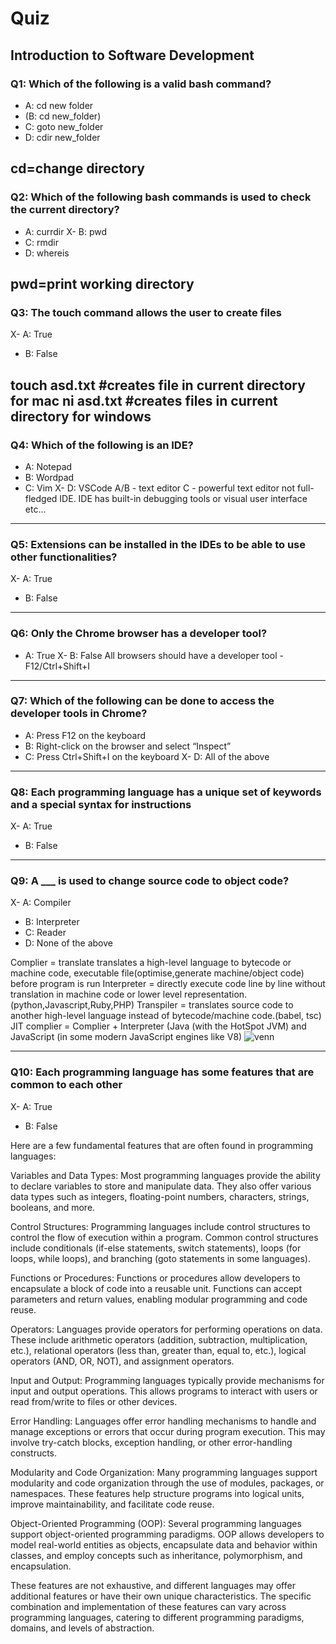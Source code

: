 # Quiz

## Introduction to Software Development

### Q1: Which of the following is a valid bash command?
- A: cd new folder
- (B: cd new_folder)
- C: goto new_folder
- D: cdir new_folder

cd=change directory
---

### Q2: Which of the following bash commands is used to check the current directory?
- A: currdir
X- B: pwd
- C: rmdir
- D: whereis

pwd=print working directory
---

### Q3: The touch command allows the user to create files
X- A: True
- B: False

touch asd.txt #creates file in current directory for mac
ni asd.txt #creates files in current directory for windows
---

### Q4: Which of the following is an IDE?
- A: Notepad
- B: Wordpad
- C: Vim
X- D: VSCode
A/B - text editor
C - powerful text editor not full-fledged IDE.
IDE has built-in debugging tools or visual user interface etc...
---

### Q5: Extensions can be installed in the IDEs to be able to use other functionalities?
X- A: True
- B: False
---

### Q6: Only the Chrome browser has a developer tool?
- A: True
X- B: False
All browsers should have a developer tool
-F12/Ctrl+Shift+I
---

### Q7: Which of the following can be done to access the developer tools in Chrome?
- A: Press F12 on the keyboard
- B: Right-click on the browser and select “Inspect”
- C: Press Ctrl+Shift+I on the keyboard
X- D: All of the above
---

### Q8: Each programming language has a unique set of keywords and a special syntax for instructions
X- A: True
- B: False
---

### Q9: A ___ is used to change source code to object code?
X- A: Compiler
- B: Interpreter
- C: Reader
- D: None of the above

Complier = translate translates a high-level language to bytecode or machine code, executable file(optimise,generate machine/object code) before program is run
Interpreter = directly execute code line by line without translation in machine code or lower level representation. (python,Javascript,Ruby,PHP)
Transpiler = translates source code to another high-level language instead of bytecode/machine code.(babel, tsc)
JIT complier = Complier + Interpreter (Java (with the HotSpot JVM) and JavaScript (in some modern JavaScript engines like V8)
![venn](https://github.com/zihanlim/6m-software-1.1-sd-intro/assets/42205418/7306b56f-f665-4b76-9789-bb7e946d40a2)

---

### Q10: Each programming language has some features that are common to each other
X- A: True
- B: False

Here are a few fundamental features that are often found in programming languages:

Variables and Data Types: Most programming languages provide the ability to declare variables to store and manipulate data. They also offer various data types such as integers, floating-point numbers, characters, strings, booleans, and more.

Control Structures: Programming languages include control structures to control the flow of execution within a program. Common control structures include conditionals (if-else statements, switch statements), loops (for loops, while loops), and branching (goto statements in some languages).

Functions or Procedures: Functions or procedures allow developers to encapsulate a block of code into a reusable unit. Functions can accept parameters and return values, enabling modular programming and code reuse.

Operators: Languages provide operators for performing operations on data. These include arithmetic operators (addition, subtraction, multiplication, etc.), relational operators (less than, greater than, equal to, etc.), logical operators (AND, OR, NOT), and assignment operators.

Input and Output: Programming languages typically provide mechanisms for input and output operations. This allows programs to interact with users or read from/write to files or other devices.

Error Handling: Languages offer error handling mechanisms to handle and manage exceptions or errors that occur during program execution. This may involve try-catch blocks, exception handling, or other error-handling constructs.

Modularity and Code Organization: Many programming languages support modularity and code organization through the use of modules, packages, or namespaces. These features help structure programs into logical units, improve maintainability, and facilitate code reuse.

Object-Oriented Programming (OOP): Several programming languages support object-oriented programming paradigms. OOP allows developers to model real-world entities as objects, encapsulate data and behavior within classes, and employ concepts such as inheritance, polymorphism, and encapsulation.

These features are not exhaustive, and different languages may offer additional features or have their own unique characteristics. The specific combination and implementation of these features can vary across programming languages, catering to different programming paradigms, domains, and levels of abstraction.
